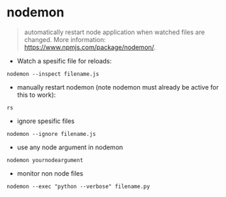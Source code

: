 # nodemon

> automatically restart node application when watched files are changed.
> More information: <https://www.npmjs.com/package/nodemon/>.

- Watch a spesific file for reloads:

`nodemon --inspect filename.js`

- manually restart nodemon (note nodemon must already be active for this to work):

`rs`

- ignore spesific files

`nodemon --ignore filename.js`

- use any node argument in nodemon

`nodemon yournodeargument`

- monitor non node files

`nodemon --exec "python --verbose" filename.py`
